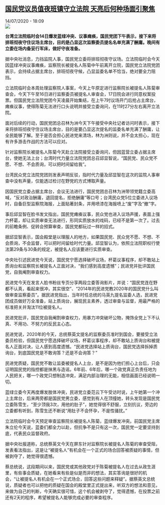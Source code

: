 <!--1594745775000-->
[国民党议员值夜班镇守立法院 天亮后何种场面引聚焦](http://www.rfi.fr//cn/%E6%94%BF%E6%B2%BB/20200714-%E5%9B%BD%E6%B0%91%E5%85%9A%E8%AE%AE%E5%91%98%E5%80%BC%E5%A4%9C%E7%8F%AD%E9%95%87%E5%AE%88%E7%AB%8B%E6%B3%95%E9%99%A2-%E5%A4%A9%E4%BA%AE%E5%90%8E%E4%BD%95%E7%A7%8D%E5%9C%BA%E9%9D%A2%E5%BC%95%E8%81%9A%E7%84%A6)
------

<div>14/07/2020 - 18:09</div><img src="https://s.rfi.fr/media/display/9bef02c6-3472-11ea-8fc1-005056a98db9/w:310/p:16x9/lfy.jpg"><p><strong>台湾立法院临时会14日爆发蓝绿冲突、议事瘫痪，国民党团下午表示，接下来将排班彻夜守住议场主席台，目的是凸显这次监察委员提名名单充满了酬庸。晚间有立委在场内备妥行军床，做好守夜准备。</strong></p><div class="t-content__body u-clearfix"><div class="m-interstitial"></div><p>据中央社消息，力挡监院人事，国民党立委将排班彻夜守议场。立法院临时会今天因蓝绿冲突议事瘫痪，监察院长被提名人陈菊中午前离开立院，国民党立法院党团表示，会持续占据主席台，排班彻夜守候，凸显监委名单不恰当，绝对要全力阻挡。</p><p>立法院临时会本周处理监察院人事案，今天上午原定进行监察院长被提名人陈菊审查会，今天下午至16日进行监察委员被提名人审查会，17日院会进行同意权案投票。但国民党立法院党团今天凌晨开始集结，在上午7时议场开门后抢占主席台，瘫痪议事，使得陈菊无法进行口头说明并接受立委询问，在11时27分左右离开立法院。</p><p>面对后续的行动，国民党团总召林为洲今天下午接受中央社记者访问时表示，接下来将排班彻夜守住议场主席台，目的是要凸显这次提名的监委名单充满了酬庸，让全民能够了解。至于是否会担心民进党来清场，林为洲则说，并不会太担心，现在有许多游击作战的方法可以应对。</p><p>针对监察院长被提名人陈菊今天赴立法院接受立委询问，但因蓝营立委占据主席台，使她无法上台；台湾时代力量立法院党团总召邱显智说，“国民党、民众党不愿、不想、不会质询，可以把时间留给我”。</p><p>台湾民众党立法院党团则发表声明反驳，指时代力量及邱显智在这次的监院人事审查中没有声量，仅能透过检讨在野党的方式博取声量。</p><p>因国民党立委占据主席台，会议无法进行，国民党团总召林为洲带领党籍立委高喊，“反对政治酬庸，退回提名，拒绝酬庸”等口号；台湾民众党5位立委进入议场时，自备巨型监察院海报，上面贴著封条，并用喷漆在海报喷上“废”字及“撤”字。</p><p>事后邱显智在脸书发文指出，国民党瘫痪议事，民众党也进入议场声援，表面上强力杯葛，却让实质审查无法进行，形同实质放水的戏码，已经不是第一次了。过去的前瞻条例、促转会预算审查，国民党都玩过一样的招式。</p><p>据邱显智表示，国会殿堂是以理服人的地方，如果国民党、民众党不愿、不想、不会质询，不会监督，可以把时间留给时代力量。邱显智认为，依照立法院职权行使法第29条与30条的规定，被提名人应该要进行实质审查。</p><p>中央社引述民进党今天说，国民党宁愿选择破坏议场，杯葛议事程序，却不敢站上质询台和监察院长被提名人正面对决，“我们感到高度遗憾”；民进党并批评国民党，自我阉割审查权力。</p><p>民进党今天在发言人脸书粉丝专页分享两段立委答询影片，并说：“国民党连在野都不认真，看起来很冲，其实很空”、“2014年的民进党教2020年的国民党什么叫做审查监察委员”。据民进党指出，当年时任总统的马英九提名监委人选，民进党团成员做好万全准备，站上质询台，展现民主素养，透过审查与监督，用最严格的标准把关并淘汰11位被提名人。</p><p>民进党批评，国民党自我阉割审查权力，用暴力冲突破坏公物，掩饰全党上下不认真、不用功、不努力的反民主心态。</p><p>民进党说，2020年的今天，总统蔡英文提名的监察委员准时到国会，要接受立法委员检验，但国民党宁愿选择破坏议场，杯葛议事程序，却不敢站上质询台和被提名人正面对决，让人感到高度遗憾。“民进党选择站上质询台，国民党选择拆掉质询台，到底国民党是不敢询答？还是不会询答？”</p><p>民进党质疑，国民党不敢让监委被提名人上台，是不是因为他们担心上台后，只会证明国民党的指控都是抹黑与造谣。6年前、6年后，哪一个政党真正负责任地为人民把关，哪一个政党只想制造冲突，满足内部治理的无能，相信画面已经说明一切。</p><p>蓝绿立委今天再度爆发肢体冲突，民进党立委范云下午受访时说，上午她第一个冲上主席台，后来两旁都是国民党男立委，感觉到有人在顶撞她，转头发现是国民党立委陈雪生，“至少顶我3次，用他的肚子”，她觉得很不舒服，立刻抗议，旁边的立委都有听到，陈雪生还不断说“用肚子不会怀孕，不是性骚扰。”</p><p>立法院临时会今天预定审查监察院长被提名人陈菊，蓝绿爆发冲突。前国民党主席朱立伦今天说，蓝委们都全力以赴，但抗争不是只有这一次，国民党一定要坚持到底，代表民众监督政府。</p><p>据中央社报道称，总统蔡英文今天在屏东针对监察院长被提名人陈菊的审查受阻，发表看法指出，这是让“被提名人”有机会在一个正式的场合回答被质疑的事情，但被剥夺了，她觉得很遗憾。</p><p>蔡总统说，这段期间以来，国民党或其他政党对于陈菊被提名人在过去从政生涯里，有些事会质疑，在她看来有些是似是而非的想法，其实答询是很好的机会，“让被提名人有机会在一个正式场合，回答这些问题来释疑”。据蔡英文总统说，质疑者也可以把他的质疑在国会的殿堂里正式提出来，听双方的想法和意见，来做为自己的判断，今天确实很可惜，这个机会被剥夺了，觉得遗憾，在投票之前还有2天的程序，希望被提名人能够完成必要的审查程序。</p><div class="o-self-promo o-self-promo--nl o-self-promo--hidden" data-selfpromo-newsletter></div><div class="o-self-promo o-self-promo--app o-self-promo--hidden" data-selfpromo-app></div></div>
